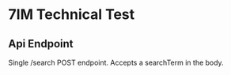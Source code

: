 # 7IM Technical Test
## Api Endpoint

Single /search POST endpoint.
Accepts a searchTerm in the body.